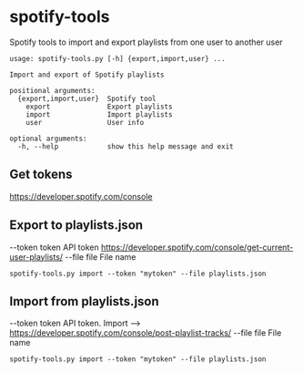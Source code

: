 # spotify-tools
Spotify tools to import and export playlists from one user to another user

```
usage: spotify-tools.py [-h] {export,import,user} ...

Import and export of Spotify playlists

positional arguments:
  {export,import,user}  Spotify tool
    export              Export playlists
    import              Import playlists
    user                User info

optional arguments:
  -h, --help            show this help message and exit
```
## Get tokens
https://developer.spotify.com/console

## Export to playlists.json
  --token token  API token https://developer.spotify.com/console/get-current-user-playlists/
  --file file    File name
  
```
spotify-tools.py import --token "mytoken" --file playlists.json
```


## Import from playlists.json
  --token token  API token. Import --> https://developer.spotify.com/console/post-playlist-tracks/
  --file file    File name

```
spotify-tools.py import --token "mytoken" --file playlists.json
```

